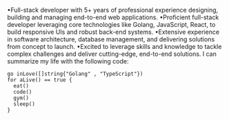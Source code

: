 •Full-stack developer with 5+ years of professional experience designing, building and managing end-to-end web applications. 
•Proficient full-stack developer leveraging core technologies like Golang, JavaScript, React, to build responsive UIs and robust back-end systems.
•Extensive experience in software architecture, database management, and delivering solutions from concept to launch. 
•Excited to leverage skills and knowledge to tackle complex challenges and deliver cutting-edge, end-to-end solutions.
I can summarize my life with the following code:
```golang
go inLove([]string{"Golang" , "TypeScript"})
for aLive() == true {
  eat()
  code()
  gym()
  sleep()
}
```
